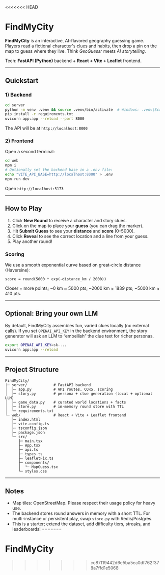 <<<<<<< HEAD
# FindMyCity
**FindMyCity** is an interactive, AI-flavored geography guessing game. Players read a fictional character's clues and habits, then drop a pin on the map to guess where they live. Think *GeoGuessr* meets *AI storytelling*.

Tech: **FastAPI (Python)** backend + **React + Vite + Leaflet** frontend.

---

## Quickstart

### 1) Backend
```bash
cd server
python -m venv .venv && source .venv/bin/activate  # Windows: .venv\Scripts\activate
pip install -r requirements.txt
uvicorn app:app --reload --port 8000
```
The API will be at `http://localhost:8000`

### 2) Frontend
Open a second terminal:
```bash
cd web
npm i
# Optionally set the backend base in a .env file:
echo "VITE_API_BASE=http://localhost:8000" > .env
npm run dev
```
Open `http://localhost:5173`

---

## How to Play
1. Click **New Round** to receive a character and story clues.
2. Click on the map to place your **guess** (you can drag the marker).
3. Hit **Submit Guess** to see your **distance** and **score** (0–5000).
4. Click **Reveal** to see the correct location and a line from your guess.
5. Play another round!

### Scoring
We use a smooth exponential curve based on great-circle distance (Haversine):
```
score = round(5000 * exp(-distance_km / 2000))
```
Closer = more points; ~0 km ≈ 5000 pts; ~2000 km ≈ 1839 pts; ~5000 km ≈ 410 pts.

---

## Optional: Bring your own LLM
By default, FindMyCity assembles fun, varied clues locally (no external calls).
If you set `OPENAI_API_KEY` in the backend environment, the story generator will ask an LLM to “embellish” the clue text for richer personas.

```bash
export OPENAI_API_KEY=sk-...
uvicorn app:app --reload
```

---

## Project Structure
```
FindMyCity/
├─ server/            # FastAPI backend
│  ├─ app.py          # API routes, CORS, scoring
│  ├─ story.py        # persona + clue generation (local + optional LLM)
│  ├─ game_data.py    # curated world locations + facts
│  ├─ store.py        # in-memory round store with TTL
│  └─ requirements.txt
└─ web/               # React + Vite + Leaflet frontend
   ├─ index.html
   ├─ vite.config.ts
   ├─ tsconfig.json
   ├─ package.json
   └─ src/
      ├─ main.tsx
      ├─ App.tsx
      ├─ api.ts
      ├─ types.ts
      ├─ leafletFix.ts
      ├─ components/
      │  └─ MapGuess.tsx
      └─ styles.css
```

---

## Notes
- Map tiles: OpenStreetMap. Please respect their usage policy for heavy use.
- The backend stores round answers in memory with a short TTL. For multi-instance or persistent play, swap `store.py` with Redis/Postgres.
- This is a starter; extend the dataset, add difficulty tiers, streaks, and leaderboards!
=======
# FindMyCity
>>>>>>> cc87f19442d6e5ba5ea0df762f378a7ffd1e5068
